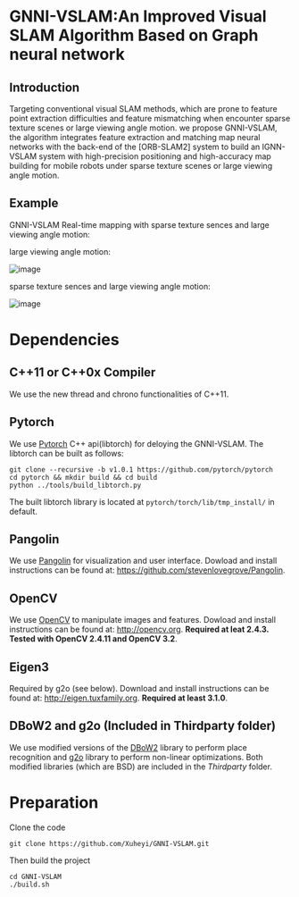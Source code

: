 # GNNI-VSLAM:An Improved Visual SLAM Algorithm Based on Graph neural network

## Introduction
Targeting conventional visual SLAM methods, which are prone to feature point extraction difficulties and feature mismatching when encounter sparse texture scenes or large viewing angle motion. we propose GNNI-VSLAM, the algorithm integrates feature extraction and matching map neural networks with the back-end of the [ORB-SLAM2] system to build an IGNN-VSLAM system with high-precision positioning and high-accuracy map building for mobile robots under sparse texture scenes or large viewing angle motion.

## Example
GNNI-VSLAM Real-time mapping with sparse texture sences and large viewing angle motion:

large viewing angle motion:

![image](https://github.com/Xuheyi/GNNI-VSLAM/blob/main/1.gif)


sparse texture sences and large viewing angle motion:

![image](https://github.com/Xuheyi/GNNI-VSLAM/blob/main/2.gif)

# Dependencies

## C++11 or C++0x Compiler
We use the new thread and chrono functionalities of C++11.

## Pytorch
We use [Pytorch](https://github.com/pytorch/pytorch) C++ api(libtorch) for deloying the GNNI-VSLAM. 
The libtorch can be built as follows:
```
git clone --recursive -b v1.0.1 https://github.com/pytorch/pytorch
cd pytorch && mkdir build && cd build
python ../tools/build_libtorch.py
```
The built libtorch library is located at ```pytorch/torch/lib/tmp_install/``` in default.

## Pangolin
We use [Pangolin](https://github.com/stevenlovegrove/Pangolin) for visualization and user interface. Dowload and install instructions can be found at: https://github.com/stevenlovegrove/Pangolin.

## OpenCV
We use [OpenCV](http://opencv.org) to manipulate images and features. Dowload and install instructions can be found at: http://opencv.org. **Required at leat 2.4.3. Tested with OpenCV 2.4.11 and OpenCV 3.2**.

## Eigen3
Required by g2o (see below). Download and install instructions can be found at: http://eigen.tuxfamily.org. **Required at least 3.1.0**.

## DBoW2 and g2o (Included in Thirdparty folder)
We use modified versions of the [DBoW2](https://github.com/dorian3d/DBoW2) library to perform place recognition and [g2o](https://github.com/RainerKuemmerle/g2o) library to perform non-linear optimizations. Both modified libraries (which are BSD) are included in the *Thirdparty* folder.

# Preparation
Clone the code
```
git clone https://github.com/Xuheyi/GNNI-VSLAM.git
```
Then build the project 
```
cd GNNI-VSLAM
./build.sh

```
